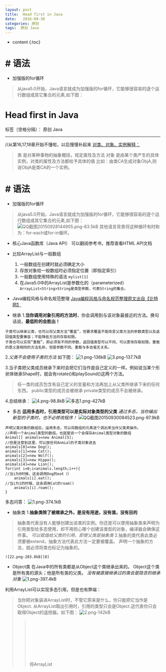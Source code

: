 ```yaml
---
layout: post
title:  Head first in Java
date:   2016-09-30
categories: 原创
tags:  原创 Java
---
```


* content
{:toc}


# # 语法
- 加强版的for循环
> 从java5.0开始，Java语言就成为加强版的for循环，它能够很容易的逐个运行数组或其它集合的元素,如下图：





# Head first in Java

标签（空格分隔）： 原创 Java

---
//从第16,17,18章开始不懂啦，以后慢慢补起来
[对类、对象、实例解释：](http://zhidao.baidu.com/link?url=9jA_cO_NPKGCUs_s394S-Wq--7oDGz4Dpe9uxF_zMy8uL2Zn26mPMQnFkMHnbV3xDSu8E66be7ybyyJoCYHZ5a)
>类 是对某种事物的抽象概括，规定属性及方法
 对象 是由某个类产生的具体实例，对类的属性及方法都给予具体的值
 比如：由类CA生成对象ObjA,则说ObjA是类CA的一个实例。

# # 语法
- 加强版的for循环
> 从java5.0开始，Java语言就成为加强版的for循环，它能够很容易的逐个运行数组或其它集合的元素,如下图：
![QQ截图20150928144905.png-63.5kB][1]
其他语言背景将这种循环有时称为：for-each或for-in循环。


- 核心Java函数库（Java API）
可以翻阅参考书，推荐查看HTML API文档


- 比较ArrayList与一般数组
    1. 一般数组在创建时就必须确定大小
    2. 存放对象给一般数组时必须指定位置（即指定索引）
    3. 一般数组使用特殊的语法
     `mylist[1]`
    4. 在Java5.0中的ArrayList是参数化的（parameterized）
    `ArrayList<String>String是类型参数，代表String的集合。`


- Java编程风格与命名规范整理
[Java编程风格与命名规范整理原文出自【比特网】](http://soft.chinabyte.com/database/8/12297508.shtml)


- 继承
    1.**当你调用对象引用的方法时**，你会调用到与该对象最接近的方法。换句话说，**最低阶的会胜出！**
```
子类可以继承父类，也可以将父类方法“覆盖”，但要求覆盖不能改变父类方法的参数类型以及返回值类型要兼容；不能降低方法的存取权限。
子类也可以实现“重载”，即必须有不同的参数，返回值类型可以不同，可以更改存取权限。重载的意义是相同的方法名称，但是参数不同。重载与多态毫无关系。
```

2.*父类不会使用子类的方法*
如下图：
![1.png-136kB][2]
![3.png-137.7kB][3]
    
3.当子类把父类成员继承下来时会把它们当作是自己定义的一样。例如说当某个形状体继承Shape时，就会有rotate()和playSound()这两个方法。
>任一类的成员包含有自己定义的变量和方法再加上从父类所继承下来的任何东西。
public类型的成员会被继承
private类型的成员不会被继承。

4.总结继承：
        ![4.png-98.8kB][4]
     ![多态1.png-427kB][5]   
        
        
- 多态
**运用多态时，引用类型可以是实际对象类型的父类**
*通过多态，当你编出新型的子类时，也不必修改程序！*
![QQ截图20150930094523.png-97.9kB][6]

```
声明父类对象的数组后，运用多态，可以将数组的元素逐个调出来当作父类来操作。
//声明一个Animal类型的数组，也就是说一个会保存Animal类型对象的数组
Animal[] animals=new Animal[5];
//但是注意到这里，可以放任何Anmial的子类对象进去
animals[0]=new Dog();
animals[1]=new Cat();
animals[2]=new Wolf();
animals[3]=new Hippo();
animals[4]=new Lion();
for(int i=0;i<animals.length;i++){
//当i为0时候，这会调用Dog的eat（）
    animals[i].eat();
//当i为1的时候，这会调用Cat的roam()
    animals[i].roam();
}
```
多态问答：
![1.png-374.1kB][7]

- 抽象类
    1.**抽象类除了被继承之外，是没有用途，没有值，没有目的**
>抽象类代表没有人能够创建出该类的实例。你还是可以使用抽象类来声明为引用类型给多态使用，却不用担心哪个创建该类型的对象，编译器会确保这件事。
*可以赋值给父类的引用，即使父类是抽象类*
    2.抽象的类代表此类必须要被extend，抽象方法代表此方法一定要被覆盖。
>声明一个抽象的方法，就必须将类也标记为抽象的。

    ![22.png-203.8kB][8]
    
    
    
    
    
    
    
    
- Object类
在Java中的所有类都是从Object这个类继承出来的。
Object这个类是所有类的源头；他是所有类的父类。
*没有被直接继承过的类会是隐含的继承对象*
![1.png-397.4kB][9]

利用ArrayList<Object>可以实现多态引用，但是也有弊端：
>当你把对象装进ArrayList<Object>时，不管它原来是什么，你只能把它当作是Object.
从ArrayList<Object>取出引用时，引用的类型只会是Object.这代表你只会取得Object的遥控器。如下图：
![2.png-142kB][10]




>将ArrayList<Object>取出的对象恢复回原来的类型，如果确定对象是Dog类型
```
Object o=al.get(index);
Dog d=(Dog) o;//类型转换为Dog
```
>如果不能确定他是Dog，可以使用instanceof这个运算符来检查，若是转换错了，会在执行期遇到ClassCastException异常而终止。
```
if（o instanceof Dog）{
    Dog d=(Dog) o;
}
```
**编译器是根据引用类型来判断有哪些method可以调用，而不是根据Object确实的类型**
>Java是很注重引用变量的类型，只能在引用变量的类确实有该方法时才可以调用它。 




- 接口

         接口方法带有public和abstract的意义。接口的方法一定是抽象的，所以必须以分号结束。记住，它们没有内容！
产生前提：为了某些原因实现“多个父类”这个主意有问题！这种“多重继承”可能会很差，因为会有**致命方块问题（如图）**
![3.png-95.9kB][11]

*接口 interface关键词可以解决“致命方块问题”。办法如下：*

    把全部的方法设为抽象的！如此一来，子类就得要实现此方法，因此Ja         va虚拟机在执行期间就不会搞清楚要用哪一个继承版本。
    ![4.png-168.3kB][12]

    不同继承树的类也可以实现相同的接口！更棒的是类可以实现多个接口！！


- 调用父类方法
    ![5.png-327.3kB][13]

    ![7.png-358.4kB][14]


## 构造器与垃圾收集器
- 堆和栈
>实例变量是被声明在类而不是方法里面，存在于所属的对象中。
不论对象是否声明或创建，如果局部变量是个对该对象的引用，只有变量本身会放在栈上，对象本身只会存在于堆上。
所有局部变量都存在于栈上相对应的堆栈块中。
**对象引用变量和primitive主数据类型变量都是在栈上。**

## 关于文件的读取与写入
>public class FileReader extends  InputStreamReader
用来读取**字符文件**的便捷类。此类的构造方法假定**默认字符编码和默认字节缓冲区大小**都是适当的。*要自己指定这些值，可以先在 FileInputStream 上构造一个 InputStreamReader*。 FileReader 用于读取字符流。要读取原始字节流，请考虑使用 FileInputStream。 举例如下：

![1.png-26.2kB][15]

### 对象的序列化与反序列化
>序列化的文件很难让一般人阅读，但是比纯文本文件更容易让程序恢复对象的状态。

    要让类能顾被序列化，就实现Serializable，该接口没有任何方法需要实现的。
    如果某些实例变量不能或不需被序列化，将它声明为transient.

***对象的输入与输出必须放在try块中***
```
将序列化对象写入文件
//FileOutputStream将字节写入文件
FileOutputStream fileStream=new FileOutputStream("new File("MyGame.ser")")；
//ObjectOutputStream将对象转换成写入串流的数据
ObjectOutputStream os=new ObjectOutputStream(fileStream);
//当调用ObjectOutputStream的writeObject，对象会被打成串流送到FileOutputStream来写入文件
os.writeObject(characterOne);
//关闭所关联的输出串流
os.close();
```
```
解序列化：还原对象
FileInputStream fileStream=new FileInputStream("MyGame.ser");
ObjectInputStream os=new ObjectInputStream(fileStream);
//读取对象，读取顺序与写入顺序相同，次数超过会抛出异常
Object one=os.readObject();
//返回的Object类型，因此需要转换类型
GameCharacter elf=(GameCharacter) one;
//关闭输入的串流
os.close();
```
### 文本文件的读与写入
1.写文本文件
```
写字符串
FileWriter writer=new FileWriter("Foo.txt");
writer.write("hello foo!");//以字符串做参数
writer.close();//记得要关掉
```
***输入与输出相关操作必须包在try块中***
2.读文本文件
>用File对象表示文件，以FileReader来执行实际的读取，并用BufferReader来让读取更有效率。读取是以while循环来逐行进行，一直到readLine()的结果为null为止。
```
File myFile=new File("MyText.txt");
//FileReader是字符连接到文本文件的串流
FileReader fileReader=new FileReader(myFile);
//将FileReader链接到BufferedReader获取更高的效率，只会在缓冲区读空的时候才会回///头去磁盘读取。
BufferedReader reader=new BufferedReader(fileReader);

String line=null;
while((line=reader.readLine())!=null){
    System.out.println(line);//读一行显示一行，直到没有可读为止
}
reader.close();
```
3.Java.io.File
>将File文件当做文件的路径，不是文件本身。举例：在构造函数中取用字符串文件名的类也可以用File对象来代替该参数，以便检查路径是否合法，然后再把对象传给FileWriter或FileInputStream。

```
//创建代表现在存盘文件的File对象
File f=new File("MyCode.txt");
//建立新的目录
File dir=new File("Chapter7");
dir.mkdir();
//列出目录下的内容
if(dir.isDirectory()){
    String[] dirContents=dir.list[];
    for(int i=0;i<dirContents.length();i++){
        System.out.println("dirContents[i]");
    }
}
//取得文件或目录的绝对路径
System.out.println(dir.getAbsolutePath());
//删除文件或目录（成功true）
boolean isDeleted=f.delete();
```
4.缓冲区的奥妙
```
通过BufferWriter和FileWriter的连接，BufferWriter可以暂存一堆数据，然后到满的时候再实际写入磁盘，可以减少磁盘操作次数
BufferedWriter writer=new BufferedWriter(new FileWriter(aFile));
强制缓冲区立即写入
writer.flush();
```
![1.png-135.1kB][16]
5.用String的split()解析
```
String的split()可以把字符串拆开为String的数组。
String toTest="Waht is blue+yellow?/green";
split()会用参数指定的字符把这个String拆开成两个部分
String[] result=toTest.split("/");
for(String token:result){
    System.out.println(token);
}
```
6.涉及到编码（GB2312\UTF-8）的文本文件的读与写
>EUC-CN是GB2312最常用的表示方法。
>当我们读写文本文件的时候，采用Reader是非常方便的，比如FileReader，InputStreamReader和BufferedReader。其中最重要的类是InputStreamReader， 它是字节转换为字符的桥梁。你可以在构造器重指定编码的方式，如果不指定的话将采用底层操作系统的默认编码方式，例如GBK等。
事实上在FileReader中的方法都是从InputStreamReader中继承过来的。read()方法是比较好费时间的，如果为了提高效率我们可以使用BufferedReader对Reader进行包装，这样可以提高读取得速度，我们可以一行一行的读取文本，使用readLine()方法。
[转：Java的文件读写操作][17]
```
try{
	File myfile=new File("myfile.txt");
    FileInputStream fileStream=new FileInputStream(myfile);
	InputStreamReader reader=new           InputStreamReader(fileStream,"UTF-8");//此处编码指的文本文件的原始编码
	BufferedReader bufferReader=new BufferedReader(reader);
	String str=null;
			
//	    //逐行读取,此处是将读到的文本显示在console上
//		while((str=bufferReader.readLine())!=null){
////		System.out.println(str);
////	}
// }catch (Exception ex){
//	 ex.printStackTrace();
// }
//		
//		
		
		//写文本文件
	File myOutFile=new File("F:\\workspace\\try\\myoutfile.txt");
	FileOutputStream fileoutStream=new FileOutputStream(myOutFile);
	//EUC-CN是GB2312最常用的表示方法
	OutputStreamWriter writer=new OutputStreamWriter(fileoutStream,"UTF-8");
	BufferedWriter buffeWriter=new BufferedWriter(writer);
	System.out.println(writer.getEncoding());
	
	//将myfile.txt读到的内容写入myoutfile		
	while((str=bufferReader.readLine())!=null){
		writer.write(str);
		writer.write("\n");//每行结束换下一行
		writer.flush();
	}
}catch (Exception ex){
	ex.printStackTrace();
}

```
```
Java指定编码读写文件（UTF-8）

已有更好的方法，详见 Java文件操作类FileManager

读取

    import java.io.BufferedReader;  
    import java.io.FileInputStream;  
    import java.io.InputStreamReader;  

    String FileContent = ""; // 文件很长的话建议使用StringBuffer 
    try { 
        FileInputStream fis = new FileInputStream("d:\\input.txt"); 
        InputStreamReader isr = new InputStreamReader(fis, "UTF-8"); 
        BufferedReader br = new BufferedReader(isr); 
        String line = null; 
        while ((line = br.readLine()) != null) { 
            FileContent += line; 
            FileContent += "\r\n"; // 补上换行符 
        } 
    } catch (Exception e) { 
        e.printStackTrace(); 
    }

写入

    import java.io.FileOutputStream; 
    import java.io.OutputStreamWriter; 

    String FileContent = "文件内容"; 
    try { 
        FileOutputStream fos = new FileOutputStream("d:\\output.txt"); 
        OutputStreamWriter osw = new OutputStreamWriter(fos, "UTF-8"); 
        osw.write(FileContent); 
        osw.flush(); 
    } catch (Exception e) { 
        e.printStackTrace(); 
    }
```
类与类之间的包含图
![12.jpg-66.1kB][18]

## Socket与ServerSocket
[很赞的讲解：ServerSocket 用法详解](http://blog.csdn.net/lin49940/article/details/4398364)
示例代码：
```
Server.java
==================================================
import java.net.*;
import java.io.*;

/**
 *  
 * 服务器端程序：
 * 
 * 1. 监听一端口，等待客户接入；
 * 2. 一旦有客户接入，就构造一个Socket会话对象；
 * 3. 将这个会话交给线程处理，然后主程序继续监听。
 *  
 * @author OKJohn 
 * @version 1.0
 */

public class Server extends ServerSocket {

    public Server(int serverPort) throws IOException {
        //用指定的端口构造一个ServerSocket
        super(serverPort);  
        try {
            while (true) {
                //监听一端口，等待客户接入
                Socket socket = accept();  
                //将会话交给线程处理
                new ServerThread(socket);  
            }
        } catch (IOException e)	{
    e.printStackTrace();
} 
finally {
            close();  //关闭监听端口
        }
    }

    // inner-class ServerThread
    class ServerThread extends Thread {
        private Socket socket;
        private BufferedReader in;
        private PrintWriter out;

        // Ready to conversation
        public ServerThread(Socket s) throws IOException {
            this.socket = s;
              // 构造该会话中的输入输出流
            in = new BufferedReader(new InputStreamReader(
socket.getInputStream(), "GB2312"));
            out = new PrintWriter(socket.getOutputStream(), true);
            start();
        }

        // Execute conversation
        public void run() {
            try {

                // Communicate with client until "bye" received.
                while (true) {
                     // 通过输入流接收客户端信息
                    String line = in.readLine();  
                    if ("bye".equals(line)) {  // 是否终止会话
                        break;
                    }
                    System.out.println("Received message:" + line);
                    String msg = "'" + line + "'has been accepted by server.";
                  // 通过输出流向客户端发送信息
                    out.println(msg); 
                    out.flush();
                }

                out.close();
                in.close();
                socket.close();

            } catch (IOException e) {
                e.printStackTrace();
            }
        }

    }

    // main method
    public static void main(String[] args) throws IOException {
        new Server(2000);
    }
}
```
```
Client.java
================================================
import java.net.*;
import java.io.*;

/**
 *  
 * 客户端程序
 * 
 * @author OKJohn 
 * @version 1.0
 */

public class Client {

    private Socket socket;
    private BufferedReader reader;
    private PrintWriter writer;

    public Client(int serverPort) {
        try {

            // 向指定服务器(IP、端口)发出请求
            socket = new Socket("127.0.0.1", serverPort);

            // 用得到的会话对象构造输入输出流
            reader = new BufferedReader(
                    new InputStreamReader(socket.getInputStream()));
            writer = new PrintWriter(socket.getOutputStream());

            // Communicate with server until "bye" input.
            while (true) {

                // 接受统标准输入(键盘)输入的信息
                BufferedReader in = new BufferedReader(
                        new InputStreamReader(System.in));
                String message = in.readLine();
                // 将信息通过输出流发送给服务器
                writer.println(message);
                writer.flush();
                // 是否终止会话
                if ("bye".equals(message)) {
                    break;
                }
                // 通过输入流接收服务器信息
                String received = reader.readLine();
                System.out.println(received);
            }

            writer.close();
            reader.close();
            socket.close();

        } catch (UnknownHostException ex) {
            ex.printStackTrace();
        } catch (IOException ex) {
            ex.printStackTrace();
        }
    }

    public static void main(String[] args) {
        new Client(2000);
    }
}

```
## 关于包、jar包与部署
### 如何打jar包
>编写java程序，要学会在MyProject下创建src(source)与classes目录，并确保所有的类文件.class文件都在classes目录下。创建manifest.txt来描述哪个类具有main方法。该文件只有一行`Main-Class:MyApp`c，在次行后面要有换行，否则会出错。并将其放在classes目录下。

```
一.jar命令参数：
 
jar命令格式：jar {c t x u f }[ v m e 0 M i ][-C 目录]文件名...
  
其中{ctxu}这四个参数必须选选其一。[v f m e 0 M i ]是可选参数，文件名也是必须的。
 
-c  创建一个jar包
-t 显示jar中的内容列表
-x 解压jar包
-u 添加文件到jar包中
-f 指定jar包的文件名
-v  生成详细的报造，并输出至标准设备
-m 指定manifest.mf文件.(manifest.mf文件中可以对jar包及其中的内容作一些一设置)
-0 产生jar包时不对其中的内容进行压缩处理
-M 不产生所有文件的清单文件(Manifest.mf)。这个参数与忽略掉-m参数的设置
-i    为指定的jar文件创建索引文件
-C 表示转到相应的目录下执行jar命令,相当于cd到那个目录，然后不带-C执行jar命令


```

## 数据结构
![QQ截图20151223154553.png-173.8kB][19]
1.List:对付顺序
    ArrayList是个list,不能排序,但TreeSet或Collections.sort（）可以排序。ArrayList实现了List接口，可以传给调用List的接口。

```
声明文件：
public class ArrayList<E>extends AbstractList<E>implements List<E>, RandomAccess, Cloneable, Serializable
E部分会用声明与创建的真正类型代替
ArrayList是AbstractList子类，且实现List接口，因此E类型会用在其上

```
2.Set:注重独一无二的性质，去重
    TreeSet
3.HashMap
4.LinkedList
5.HashSet
6.LinkedHashMap
### 泛型
- 创建被泛型化的类(例ArrayList)的实例
- 声明与指定泛型类型的变量
- 声明（调用）取用泛型类型的方法


  [1]: http://static.zybuluo.com/maorongrong/ub3rdk7mzw7dt9ugrfk3sbph/QQ%E6%88%AA%E5%9B%BE20150928144905.png
  [2]: http://static.zybuluo.com/maorongrong/k0jneva74dttcg39akx8vnrt/1.png
  [3]: http://static.zybuluo.com/maorongrong/ivw04oga3yiwn5jkz0352nof/3.png
  [4]: http://static.zybuluo.com/maorongrong/c489vz1md3wucwi6dl8q1gkf/4.png
  [5]: http://static.zybuluo.com/maorongrong/uqrob62bgnjhfe6r6c8woa6e/%E5%A4%9A%E6%80%811.png
  [6]: http://static.zybuluo.com/maorongrong/n8wj3wim6hug5cx4ma5tbv59/QQ%E6%88%AA%E5%9B%BE20150930094523.png
  [7]: http://static.zybuluo.com/maorongrong/388h484i5czze6g7ynxtrndc/1.png
  [8]: http://static.zybuluo.com/maorongrong/qyhcxp04uq8wt9wkv0khibam/22.png
  [9]: http://static.zybuluo.com/maorongrong/fny8k00qap48j8jyccp9npjp/1.png
  [10]: http://static.zybuluo.com/maorongrong/7fq19xjoguguurn5e590jygx/2.png
  [11]: http://static.zybuluo.com/maorongrong/7jty36omfab1997foipxd289/3.png
  [12]: http://static.zybuluo.com/maorongrong/ptxi9cxioqm1u6z7hf7aae45/4.png
  [13]: http://static.zybuluo.com/maorongrong/u3pth2b1jr1ewpchrthjm1mk/5.png
  [14]: http://static.zybuluo.com/maorongrong/kld9rsnl7g81bsh88lynfa70/7.png
  [15]: http://static.zybuluo.com/maorongrong/if1r4duh1uus3leepidcyoo3/1.png
  [16]: http://static.zybuluo.com/maorongrong/0d34bnvd56e4j8lntspw5tf1/1.png
  [17]: http://blog.csdn.net/jiangxinyu/article/details/7885518
  [18]: http://static.zybuluo.com/maorongrong/fp3go2vqelaiz9mjd4qjwem9/12.jpg
  [19]: http://static.zybuluo.com/maorongrong/muyr7wwzr8e41ijtdgh3row4/QQ%E6%88%AA%E5%9B%BE20151223154553.png